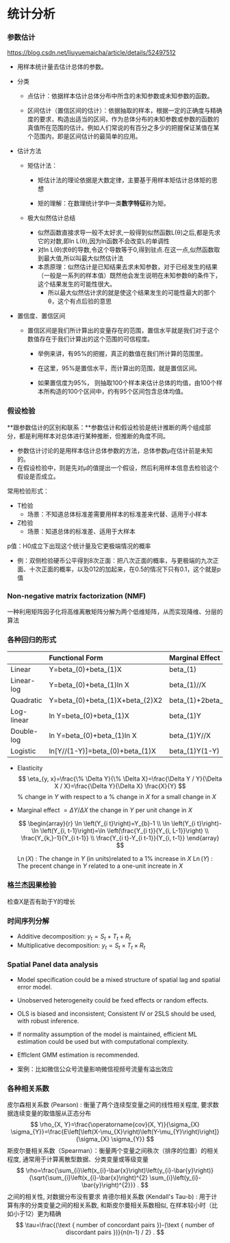 # 统计分析



### 参数估计

https://blog.csdn.net/liuyuemaicha/article/details/52497512

- 用样本统计量去估计总体的参数。

- 分类

  - 点估计：依据样本估计总体分布中所含的未知参数或未知参数的函数。

  - 区间估计（置信区间的估计）：依据抽取的样本，根据一定的正确度与精确度的要求，构造出适当的区间，作为总体分布的未知参数或参数的函数的真值所在范围的估计。例如人们常说的有百分之多少的把握保证某值在某个范围内，即是区间估计的最简单的应用。

- 估计方法

  - 矩估计法：

    - 矩估计法的理论依据是大数定律，主要基于用样本矩估计总体矩的思想

    - 矩的理解：在数理统计学中一类**数字特征**称为矩。

  - 极大似然估计总结
    - 似然函数直接求导一般不太好求,一般得到似然函数L(θ)之后,都是先求它的对数,即ln L(θ),因为ln函数不会改变L的单调性
    - 对ln L(θ)求θ的导数,令这个导数等于0,得到驻点.在这一点,似然函数取到最大值,所以叫最大似然估计法
    - 本质原理：似然估计是已知结果去求未知参数，对于已经发生的结果（一般是一系列的样本值）既然他会发生说明在未知参数θ的条件下，这个结果发生的可能性很大。
      - 所以最大似然估计求的就是使这个结果发生的可能性最大的那个θ，这个有点后验的意思

- 置信度、置信区间

  - 置信区间是我们所计算出的变量存在的范围，置信水平就是我们对于这个数值存在于我们计算出的这个范围的可信程度。

    - 举例来讲，有95%的把握，真正的数值在我们所计算的范围里。

    - 在这里，95%是置信水平，而计算出的范围，就是置信区间。

    - 如果置信度为95%， 则抽取100个样本来估计总体的均值，由100个样本所构造的100个区间中，约有95个区间包含总体均值。



### 假设检验

**跟参数估计的区别和联系：**参数估计和假设检验是统计推断的两个组成部分，都是利用样本对总体进行某种推断，但推断的角度不同。

- 参数估计讨论的是用样本估计总体参数的方法，总体参数μ在估计前是未知的。
- 在假设检验中，则是先对μ的值提出一个假设，然后利用样本信息去检验这个假设是否成立。

常用检验形式：

- T检验
  - 场景：不知道总体标准差需要用样本的标准差来代替、适用于小样本
- Z检验
  - 场景：知道总体的标准差、适用于大样本

p值：H0成立下出现这个统计量及它更极端情况的概率

- 例：双侧检验硬币公平得到8次正面：把八次正面的概率，与更极端的九次正面、十次正面的概率，以及012的加起来，在0.5的情况下只有0.1，这个就是p值



### Non-negative matrix factorization (NMF) 

一种利用矩阵因子化将高维离散矩阵分解为两个低维矩阵，从而实现降维、分层的算法

### 各种回归的形式

|  | Functional Form | Marginal Effect | Elasticity |
| :--- | :--- | :--- | :--- |
| Linear | Y=beta_(0)+beta_(1)X | beta_(1) | beta_(1)X//Y |
| Linear-log | Y=beta_(0)+beta_(1)ln X | beta_(1)//X | beta_(1)//Y |
| Quadratic | Y=beta_(0)+beta_(1)X+beta_(2)X2 | beta_(1)+2beta_(2)X | (beta_(1)+2beta_(2)X)X//Y |
| Log-linear | ln Y=beta_(0)+beta_(1)X | beta_(1)Y | beta_(1)X |
| Double-log | ln Y=beta_(0)+beta_(1)ln X | beta_(1)Y//X | beta_(1) |
| Logistic | ln[Y//(1-Y)]=beta_(0)+beta_(1)X | beta_(1)Y(1-Y) | beta_(1)(1-Y)X |

- Elasticity
    $$
    \eta_{y, x}=\frac{\% \Delta Y}{\% \Delta X}=\frac{\Delta Y / Y}{\Delta X / X}=\frac{\Delta Y}{\Delta X} \frac{X}{Y}
    $$
    \% change in $Y$ with respect to a $\%$ change in $X$ for a small change in $X$

- Marginal effect $=\Delta Y / \Delta X$
  the change in $Y$ per unit change in $X$

  $$
    \begin{array}{r}
    \ln \left(Y_{i t}\right)=Y_{b}-1 \\
    \ln \left(Y_{i t}\right)-\ln \left(Y_{i, t-1}\right)=\ln \left(\frac{Y_{i t}}{Y_{i, L-1}}\right) \\
    \frac{Y_{k,}-1}{Y_{i t-1}} \\
    \frac{Y_{i t}-Y_{i t-1}}{Y_{i, t-1}}
    \end{array}
  $$

    $\operatorname{Ln}(X)$ : The change in $Y$ (in units)related to a $1 \%$ increase in $X$
    $\operatorname{Ln}(Y)$ : The precent change in $Y$ related to a one-unit increate in $X$



### 格兰杰因果检验

检查X是否有助于Y的增长


### 时间序列分解

- Additive decomposition: $y_{t}=S_{t}+T_{t}+R_{t}$
- Multiplicative decomposition: $y_{t}=S_{t} \times T_{t} \times R_{t}$



### Spatial Panel data analysis
- Model specification could be a mixed structure of spatial lag and spatial error model.
- Unobserved heterogeneity could be fxed effects or random effects.
- OLS is biased and inconsistent; Consistent IV or 2SLS should be used, with robust inference.
- If normality assumption of the model is maintained, efficient ML estimation could be used but with computatlonal complexity.
- Efflclent GMM estimation is recommended.

- 案例：比如微信公众号流量影响微信视频号流量有溢出效应


### 各种相关系数

皮尔森相关系数 (Pearson) : 衡量了两个连续型变量之间的线性相关程度, 要求数据连续变量的取值服从正态分布
$$
\rho_{X, Y}=\frac{\operatorname{cov}(X, Y)}{\sigma_{X} \sigma_{Y}}=\frac{E\left[\left(X-\mu_{X}\right)\left(Y-\mu_{Y}\right)\right]}{\sigma_{X} \sigma_{Y}}
$$
斯皮尔曼相关系数（Spearman）：衡量两个变量之间秩次（排序的位置）的相关程度, 通常用于计算离散型数据、分类变量或等级变量
$$
\rho=\frac{\sum_{i}\left(x_{i}-\bar{x}\right)\left(y_{i}-\bar{y}\right)}{\sqrt{\sum_{i}\left(x_{i}-\bar{x}\right)^{2} \sum_{i}\left(y_{i}-\bar{y}\right)^{2}}} .
$$
之间的相关性, 对数据分布没有要求
肯德尔相关系数 (Kendall's Tau-b) : 用于计算有序的分类变量之间的相关系数, 和斯皮尔曼相关系数相似, 在样本较小时（比如小于12）更为精确
$$
\tau=\frac{(\text { number of concordant pairs })-(\text { number of discordant pairs })}{n(n-1) / 2} .
$$
